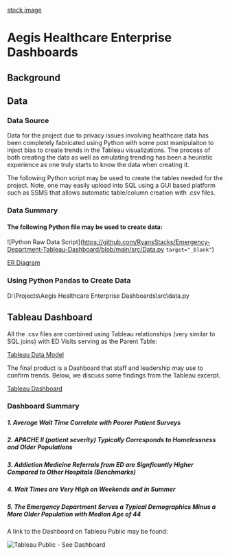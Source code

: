 [stock image](https://github.com/RyansStacks/Emergency-Department-Tableau-Dashboard/blob/main/img/stock.png)

# Aegis Healthcare Enterprise Dashboards

## Background

## Data

### Data Source

Data for the project due to privacy issues involving healthcare data has been completely fabricated using Python with some post manipulaiton to inject bias to create trends in the Tableau visualizations. The process of both creating the data as well as emulating trending has been a heuristic experience as one truly starts to know the data when creating it.

The following Python script may be used to create the tables needed for the project. Note, one may easily upload into SQL using a GUI based platform such as SSMS that allows automatic table/column creation with .csv files.

### Data Summary


#### The following Python file may be used to create data:
![Python Raw Data Script](https://github.com/RyansStacks/Emergency-Department-Tableau-Dashboard/blob/main/src/Data.py `target="_blank"`)



[ER Diagram](https://github.com/RyansStacks/Emergency-Department-Tableau-Dashboard/blob/main/img/ED%20Data%20Model.png)


### Using Python Pandas to Create Data

D:\Projects\Aegis Healthcare Enterprise Dashboards\src\data.py

## Tableau Dashboard

All the .csv files are combined using Tableau relationships (very similar to SQL joins) with ED Visits serving as the Parent Table:



[Tableau Data Model](https://github.com/RyansStacks/Emergency-Department-Tableau-Dashboard/blob/main/img/Tableau%20Data%20Model.png)


The final product is a Dashboard that staff and leadership may use to confirm trends. Below, we discuss some findings from the Tableau excerpt.



[Tableau Dashboard](https://github.com/RyansStacks/Emergency-Department-Tableau-Dashboard/blob/main/img/ED%20Operations.png)


### Dashboard Summary

##### 1. Average Wait Time Correlate with Poorer Patient Surveys

##### 2. APACHE II (patient severity) Typically Corresponds to Homelessness and Older Populations

##### 3. Addiction Medicine Referrals from ED are Signficantly Higher Compared to Other Hospitals (Benchmarks)

##### 4. Wait Times are Very High on Weekends and in Summer

##### 5. The Emergency Department Serves a Typical Demographics Minus a More Older Population with Median Age of 44

A link to the Dashboard on Tableau Public may be found:

![Tableau Public - See Dashboard](https://public.tableau.com/app/profile/ryan.breen8189/viz/AegisHealthcareEnterpriseEDDashboard/EDOperations?publish=yes)
